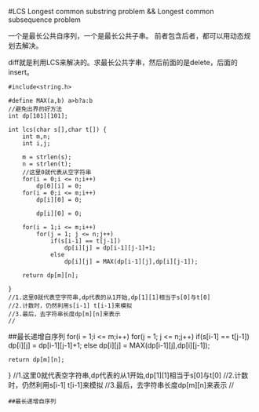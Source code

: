 #LCS
Longest common substring problem && Longest common subsequence problem

一个是最长公共自序列，一个是最长公共子串。
前者包含后者，都可以用动态规划去解决。

diff就是利用LCS来解决的。求最长公共字串，然后前面的是delete，后面的insert。
```
#include<string.h>

#define MAX(a,b) a>b?a:b
//避免出界的好方法
int dp[101][101];

int lcs(char s[],char t[]) {
	int m,n;
	int i,j;

	m = strlen(s);
	n = strlen(t);
	//这里0就代表从空字符串
	for(i = 0;i <= n;i++)
		dp[0][i] = 0;
	for(i = 0;i <= m;i++)
		dp[i][0] = 0;

		dp[i][0] = 0;

	for(i = 1;i <= m;i++)
		for(j = 1; j <= n;j++)
			if(s[i-1] == t[j-1])
				dp[i][j] = dp[i-1][j-1]+1;
			else
				dp[i][j] = MAX(dp[i-1][j],dp[i][j-1]);
			
	return dp[m][n];

}
//1.这里0就代表空字符串,dp代表的从1开始,dp[1][1]相当于s[0]与t[0]
//2.计数时，仍然利用s[i-1] t[i-1]来模拟
//3.最后，去字符串长度dp[m][n]来表示
//

```
##最长递增自序列
	for(i = 1;i <= m;i++)
		for(j = 1; j <= n;j++)
			if(s[i-1] == t[j-1])
				dp[i][j] = dp[i-1][j-1]+1;
			else
				dp[i][j] = MAX(dp[i-1][j],dp[i][j-1]);
			
	return dp[m][n];

}
//1.这里0就代表空字符串,dp代表的从1开始,dp[1][1]相当于s[0]与t[0]
//2.计数时，仍然利用s[i-1] t[i-1]来模拟
//3.最后，去字符串长度dp[m][n]来表示
//

```
##最长递增自序列

